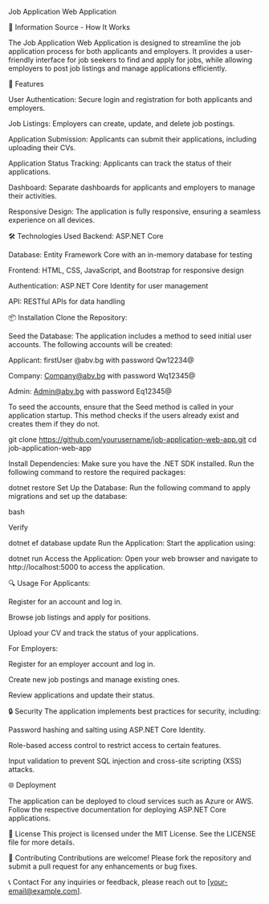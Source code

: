 Job Application Web Application

📖 Information Source - How It Works

The Job Application Web Application is designed to streamline the job application process for both applicants and employers. It provides a user-friendly interface for job seekers to find and apply for jobs, while allowing employers to post job listings and manage applications efficiently.

🚀 Features

User Authentication: Secure login and registration for both applicants and employers.

Job Listings: Employers can create, update, and delete job postings.

Application Submission: Applicants can submit their applications, including uploading their CVs.

Application Status Tracking: Applicants can track the status of their applications.

Dashboard: Separate dashboards for applicants and employers to manage their activities.

Responsive Design: The application is fully responsive, ensuring a seamless experience on all devices.

🛠️ Technologies Used
Backend: ASP.NET Core

Database: Entity Framework Core with an in-memory database for testing

Frontend: HTML, CSS, JavaScript, and Bootstrap for responsive design

Authentication: ASP.NET Core Identity for user management

API: RESTful APIs for data handling


📦 Installation
Clone the Repository:

Seed the Database: The application includes a method to seed initial user accounts. The following accounts will be created:

Applicant: firstUser @abv.bg with password Qw12234@

Company: Company@abv.bg with password Wq12345@

Admin: Admin@abv.bg with password Eq12345@

To seed the accounts, ensure that the Seed method is called in your application startup. This method checks if the users already exist and creates them if they do not.

git clone https://github.com/yourusername/job-application-web-app.git
cd job-application-web-app

Install Dependencies: Make sure you have the .NET SDK installed. Run the following command to restore the required packages:


dotnet restore
Set Up the Database: Run the following command to apply migrations and set up the database:

bash

Verify


dotnet ef database update
Run the Application: Start the application using:


dotnet run
Access the Application: Open your web browser and navigate to http://localhost:5000 to access the application.

🔍 Usage
For Applicants:

Register for an account and log in.

Browse job listings and apply for positions.

Upload your CV and track the status of your applications.

For Employers:

Register for an employer account and log in.

Create new job postings and manage existing ones.

Review applications and update their status.

🔒 Security
The application implements best practices for security, including:

Password hashing and salting using ASP.NET Core Identity.

Role-based access control to restrict access to certain features.

Input validation to prevent SQL injection and cross-site scripting (XSS) attacks.

🌐 Deployment

The application can be deployed to cloud services such as Azure or AWS. Follow the respective documentation for deploying ASP.NET Core applications.

📄 License
This project is licensed under the MIT License. See the LICENSE file for more details.

🤝 Contributing
Contributions are welcome! Please fork the repository and submit a pull request for any enhancements or bug fixes.

📞 Contact
For any inquiries or feedback, please reach out to [your-email@example.com].
